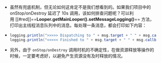 - 虽然有兜底机制，但无论如何这肯定不是我们想看到的。如果我们项目中的 onStop/onDestroy 延迟了 10s 调用，该如何排查问题呢？可以利用 [[#red]]==**Looper.getMainLooper().setMessageLogging()**== 方法，打印出主线程消息队列中的消息。每处理一条消息，都会打印如下内容：
- ```java
  logging.println(">>>>> Dispatching to " + msg.target + " " + msg.callback + ": " + msg.what);
  logging.println("<<<<< Finished to " + msg.target + " " + msg.callback);
  ```
- 另外，由于 `onStop/onDestroy` 调用时机的不确定性，在做资源释放等操作的时候，一定要考虑好，以避免产生资源没有及时释放的情况。